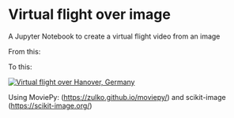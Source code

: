 # Virtual flight over image
A Jupyter Notebook to create a virtual flight video from an image

From this:



To this:

[![Virtual flight over Hanover, Germany](https://img.youtube.com/vi/zQrDcfjeRMQ/0.jpg)](https://www.youtube.com/watch?v=zQrDcfjeRMQ)

Using MoviePy: (https://zulko.github.io/moviepy/)
and scikit-image (https://scikit-image.org/)
